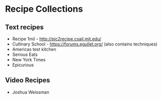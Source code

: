 # Recipe Collections

## Text recipes
* Recipe 1mil - http://pic2recipe.csail.mit.edu/
* Cullinary School - https://forums.egullet.org/ (also contains techniques)
* Americas test kitchen
* Serious Eats
* New York Times
* Epicurious

## Video Recipes
* Joshua Weissman